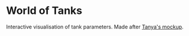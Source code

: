 
# World of Tanks
Interactive visualisation of tank parameters.
Made after [Tanya's mockup](http://blog.infotanka.ru/all/vopros-otvet-mir-tankov/).
